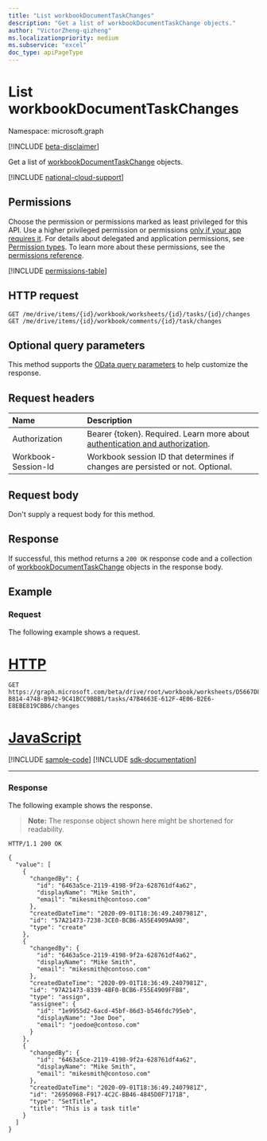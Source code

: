 ```yaml
---
title: "List workbookDocumentTaskChanges"
description: "Get a list of workbookDocumentTaskChange objects."
author: "VictorZheng-qizheng"
ms.localizationpriority: medium
ms.subservice: "excel"
doc_type: apiPageType
---
```


# List workbookDocumentTaskChanges

Namespace: microsoft.graph

[!INCLUDE [beta-disclaimer](../../includes/beta-disclaimer.md)]

Get a list of [workbookDocumentTaskChange](../resources/workbookdocumenttaskchange.md) objects.

[!INCLUDE [national-cloud-support](../../includes/global-only.md)]

## Permissions

Choose the permission or permissions marked as least privileged for this API. Use a higher privileged permission or permissions [only if your app requires it](/graph/permissions-overview#best-practices-for-using-microsoft-graph-permissions). For details about delegated and application permissions, see [Permission types](/graph/permissions-overview#permission-types). To learn more about these permissions, see the [permissions reference](/graph/permissions-reference).

<!-- { "blockType": "permissions", "name": "workbookdocumenttask_list_changes" } -->
[!INCLUDE [permissions-table](../includes/permissions/workbookdocumenttask-list-changes-permissions.md)]

## HTTP request

<!-- { "blockType": "ignored" } -->
```http
GET /me/drive/items/{id}/workbook/worksheets/{id}/tasks/{id}/changes
GET /me/drive/items/{id}/workbook/comments/{id}/task/changes
```
## Optional query parameters

This method supports the [OData query parameters](/graph/query-parameters) to help customize the response.

## Request headers

| Name      |Description|
|:----------|:----------|
|Authorization|Bearer {token}. Required. Learn more about [authentication and authorization](/graph/auth/auth-concepts).|
| Workbook-Session-Id  | Workbook session ID that determines if changes are persisted or not. Optional.|

## Request body

Don't supply a request body for this method.

## Response

If successful, this method returns a `200 OK` response code and a collection of [workbookDocumentTaskChange](../resources/workbookdocumenttaskchange.md) objects in the response body.

## Example

### Request

The following example shows a request.

# [HTTP](#tab/http)
<!-- {
  "blockType": "request",
  "name": "get_changes"
}-->
```msgraph-interactive
GET https://graph.microsoft.com/beta/drive/root/workbook/worksheets/D5667D8C-B814-4748-B942-9C41BCC9BBB1/tasks/47B4663E-612F-4E06-B2E6-E8EBE819CBB6/changes
```

# [JavaScript](#tab/javascript)
[!INCLUDE [sample-code](../includes/snippets/javascript/get-changes-javascript-snippets.md)]
[!INCLUDE [sdk-documentation](../includes/snippets/snippets-sdk-documentation-link.md)]

---

### Response

The following example shows the response.

>**Note:** The response object shown here might be shortened for readability.
<!-- {
  "blockType": "response",
  "truncated": true,
  "@odata.type": "Collection(microsoft.graph.workbookDocumentTaskChange)"
} -->
```http
HTTP/1.1 200 OK

{
  "value": [
    {
      "changedBy": {
        "id": "6463a5ce-2119-4198-9f2a-628761df4a62",
        "displayName": "Mike Smith",
        "email": "mikesmith@contoso.com"
      },
      "createdDateTime": "2020-09-01T18:36:49.2407981Z",
      "id": "57A21473-7238-3CE0-BCB6-A55E4909AA98",
      "type": "create"
    },
    {
      "changedBy": {
        "id": "6463a5ce-2119-4198-9f2a-628761df4a62",
        "displayName": "Mike Smith",
        "email": "mikesmith@contoso.com"
      },
      "createdDateTime": "2020-09-01T18:36:49.2407981Z",
      "id": "97A21473-8339-4BF0-BCB6-F55E4909FFB8",
      "type": "assign",
      "assignee": {
        "id": "1e9955d2-6acd-45bf-86d3-b546fdc795eb",
        "displayName": "Joe Doe",
        "email": "joedoe@contoso.com"
      }
    },
    {
      "changedBy": {
        "id": "6463a5ce-2119-4198-9f2a-628761df4a62",
        "displayName": "Mike Smith",
        "email": "mikesmith@contoso.com"
      },
      "createdDateTime": "2020-09-01T18:36:49.2407981Z",
      "id": "26950968-F917-4C2C-BB46-4845D0F7171B",
      "type": "SetTitle",
      "title": "This is a task title"
    }
  ]
}
```
